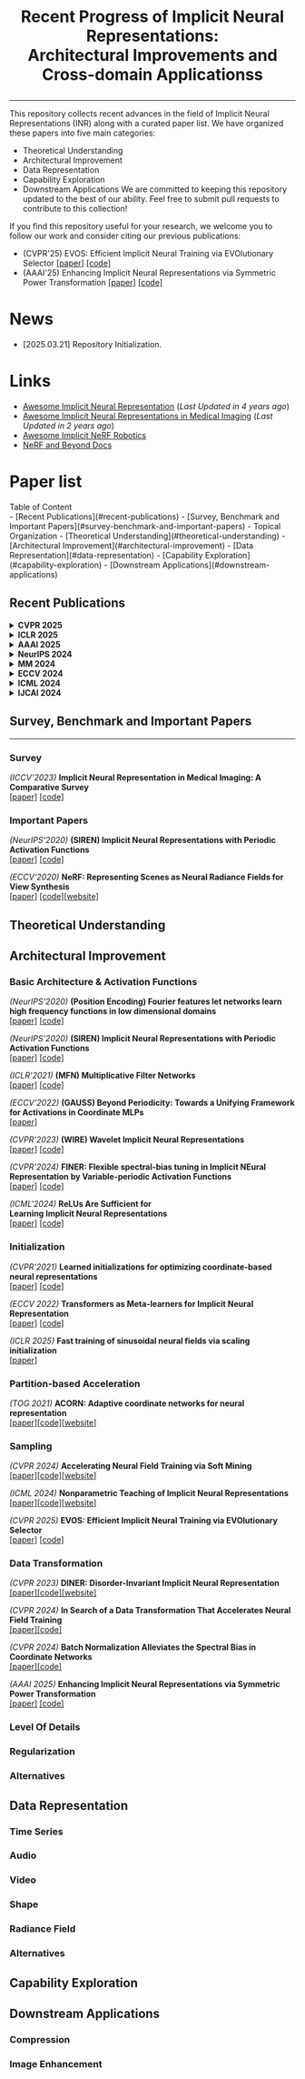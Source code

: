 # <p align='center'>Recent Progress of Implicit Neural Representations:<br> Architectural Improvements and Cross-domain Applicationss</p>
----
This repository collects recent advances in the field of Implicit Neural Representations (INR) along with a curated paper list.
We have organized these papers into five main categories:
- Theoretical Understanding
- Architectural Improvement
- Data Representation
- Capability Exploration
- Downstream Applications
We are committed to keeping this repository updated to the best of our ability. Feel free to submit pull requests to contribute to this collection!

If you find this repository useful for your research, we welcome you to follow our work and consider citing our previous publications:
- (CVPR'25) EVOS: Efficient Implicit Neural Training via EVOlutionary Selector [[paper]](https://arxiv.org/abs/2412.10153) [[code]](hhttps://github.com/zwx-open/EVOS-INR)
- (AAAI'25) Enhancing Implicit Neural Representations via Symmetric Power Transformation [[paper]](https://arxiv.org/abs/2412.09213) [[code]](https://github.com/zwx-open/Symmetric-Power-Transformation-INR)


# News
- [2025.03.21] Repository Initialization.

# Links
- [Awesome Implicit Neural Representation](https://github.com/vsitzmann/awesome-implicit-representations) (*Last Updated in 4 years ago*)
- [Awesome Implicit Neural Representations in Medical Imaging](https://github.com/xmindflow/Awesome-Implicit-Neural-Representations-in-Medical-imaging) (*Last Updated in 2 years ago*)
- [Awesome Implicit NeRF Robotics](https://github.com/zubair-irshad/Awesome-Implicit-NeRF-Robotics)
- [NeRF and Beyond Docs](https://github.com/yangjiheng/nerf_and_beyond_docs) 

# Paper list
<summary>Table of Content</summary>
- [Recent Publications](#recent-publications)
- [Survey, Benchmark and Important Papers](#survey-benchmark-and-important-papers)
- Topical Organization
  - [Theoretical Understanding](#theoretical-understanding)
  - [Architectural Improvement](#architectural-improvement)
  - [Data Representation](#data-representation)
  - [Capability Exploration](#capability-exploration)
  - [Downstream Applications](#downstream-applications)

## Recent Publications
<details span>
<summary><b>CVPR 2025</b></summary>
<ul>
  <li></li>
  <li></li>
  <li></li>
</ul>
</details>

<details span>
<summary><b>ICLR 2025</b></summary>
<ul>
  <li></li>
  <li></li>
  <li></li>
</ul>
</details>

<details span>
<summary><b>AAAI 2025</b></summary>
<ul>
  <li></li>
  <li></li>
  <li></li>
</ul>
</details>

<details span>
<summary><b>NeurIPS 2024</b></summary>
<ul>
  <li></li>
  <li></li>
  <li></li>
</ul>
</details>

<details span>
<summary><b>MM 2024</b></summary>
<ul>
  <li></li>
  <li></li>
  <li></li>
</ul>
</details>


<details span>
<summary><b>ECCV 2024</b></summary>
<ul>
  <li></li>
  <li></li>
  <li></li>
</ul>
</details>

<details span>
<summary><b>ICML 2024</b></summary>
<ul>
  <li></li>
  <li></li>
  <li></li>
</ul>
</details>


<details span>
<summary><b>IJCAI 2024</b></summary>
<ul>
  <li></li>
  <li></li>
  <li></li>
</ul>
</details>


## Survey, Benchmark and Important Papers
---
### Survey
*(ICCV'2023)* **Implicit Neural Representation in Medical Imaging: A Comparative Survey**<br>
[[paper]](https://arxiv.org/abs/2111.05849) [[code]](https://github.com/xmindflow/Awesome-Implicit-Neural-Representations-in-Medical-imaging)<br>


### Important Papers
*(NeurIPS'2020)* **(SIREN) Implicit Neural Representations with Periodic Activation Functions**<br>
[[paper]](https://arxiv.org/abs/2006.09661) [[code]](https://github.com/vsitzmann/siren)<br>

*(ECCV'2020)* **NeRF: Representing Scenes as Neural Radiance Fields for View Synthesis**<br>
[[paper]](https://arxiv.org/abs/2003.08934) [[code]](https://github.com/bmild/nerf)[[website]](https://www.matthewtancik.com/nerf)<br>


## Theoretical Understanding


## Architectural Improvement
### Basic Architecture & Activation Functions
*(NeurIPS'2020)* **(Position Encoding) Fourier features let networks learn high frequency functions in low dimensional domains**<br>
[[paper]](https://arxiv.org/abs/2006.10739) [[code]](https://github.com/MingyuKim87/fourier_feature_torch)<br>

*(NeurIPS'2020)* **(SIREN) Implicit Neural Representations with Periodic Activation Functions**<br>
[[paper]](https://arxiv.org/abs/2006.09661) [[code]](https://github.com/vsitzmann/siren)<br>

*(ICLR'2021)* **(MFN) Multiplicative Filter Networks**<br>
[[paper]](https://openreview.net/pdf?id=OmtmcPkkhT) [[code]](https://github.com/boschresearch/multiplicative-filter-networks)<br>

*(ECCV'2022)* **(GAUSS) Beyond Periodicity: Towards a Unifying Framework for Activations in Coordinate MLPs**<br>
[[paper]](https://arxiv.org/abs/2111.15135)<br>

*(CVPR'2023)* **(WIRE) Wavelet Implicit Neural Representations**<br>
[[paper]](https://arxiv.org/abs/2301.05187) [[code]](https://github.com/vishwa91/wire)<br>

*(CVPR'2024)* **FINER: Flexible spectral-bias tuning in Implicit NEural Representation by Variable-periodic Activation Functions**<br>
[[paper]](https://arxiv.org/abs/2312.02434) [[code]](https://github.com/liuzhen0212/FINER)<br>

*(ICML'2024)* **ReLUs Are Sufficient for Learning Implicit Neural Representations**<br>
[[paper]](https://arxiv.org/abs/2406.02529) [[code]](https://github.com/joeshenouda/relu-inrs)<br>

### Initialization
*(CVPR'2021)* **Learned initializations for optimizing coordinate-based neural representations**<br>
[[paper]](https://arxiv.org/abs/2012.02189) [[code]](https://github.com/sanowar-raihan/nerf-meta)<br>

*(ECCV 2022)* **Transformers as Meta-learners for Implicit Neural Representation**<br>
[[paper]](https://arxiv.org/abs/2208.02801) [[code]](https://github.com/yinboc/trans-inr)<br>

*(ICLR 2025)* **Fast training of sinusoidal neural fields via scaling initialization**<br>
[[paper]](https://arxiv.org/abs/2410.04779)<br>


### Partition-based Acceleration
*(TOG 2021)* **ACORN: Adaptive coordinate networks for neural representation**<br>
[[paper]](https://arxiv.org/abs/2105.02788)[[code]](https://github.com/computational-imaging/ACORN?tab=readme-ov-file)[[website]](http://www.computationalimaging.org/publications/acorn/)<br>


### Sampling
*(CVPR 2024)* **Accelerating Neural Field Training via Soft Mining**<br>
[[paper]](https://arxiv.org/abs/2312.00075)[[code]](https://github.com/computational-imaging/ACORN)[[website]](https://ubc-vision.github.io/nf-soft-mining/)<br>


*(ICML 2024)* **Nonparametric Teaching of Implicit Neural Representations**<br>
[[paper]](https://arxiv.org/pdf/2405.10531)[[code]](https://github.com/chen2hang/INT_NonparametricTeaching)[[website]](https://chen2hang.github.io/_publications/nonparametric_teaching_of_implicit_neural_representations/int.html)<br>

*(CVPR 2025)* **EVOS: Efficient Implicit Neural Training via EVOlutionary Selector**<br>
[[paper]](https://arxiv.org/abs/2412.10153) [[code]](hhttps://github.com/zwx-open/EVOS-INR) <br>



### Data Transformation
*(CVPR 2023)* **DINER: Disorder-Invariant Implicit Neural Representation**<br>
[[paper]](https://arxiv.org/abs/2211.07871)[[code]](https://github.com/Ezio77/DINER)[[website]](https://ezio77.github.io/DINER-website/)<br>

*(CVPR 2024)* **In Search of a Data Transformation That Accelerates Neural Field Training**<br>
[[paper]](https://arxiv.org/abs/2311.17094)[[code]](https://github.com/effl-lab/DT4Neural-Field)<br>

*(CVPR 2024)* **Batch Normalization Alleviates the Spectral Bias in Coordinate Networks**<br>
[[paper]](https://openaccess.thecvf.com/content/CVPR2024/papers/Cai_Batch_Normalization_Alleviates_the_Spectral_Bias_in_Coordinate_Networks_CVPR_2024_paper.pdf)[[code]](https://github.com/Aiolus-X/Norm-INR/tree/main/image%20fitting)<br>

*(AAAI 2025)* **Enhancing Implicit Neural Representations via Symmetric Power Transformation**<br>
[[paper]](https://arxiv.org/abs/2412.09213) [[code]](https://github.com/zwx-open/Symmetric-Power-Transformation-INR)<br>


### Level Of Details

### Regularization


### Alternatives

## Data Representation
### Time Series
### Audio
### Video
### Shape
### Radiance Field
### Alternatives

## Capability Exploration

## Downstream Applications
### Compression
### Image Enhancement



